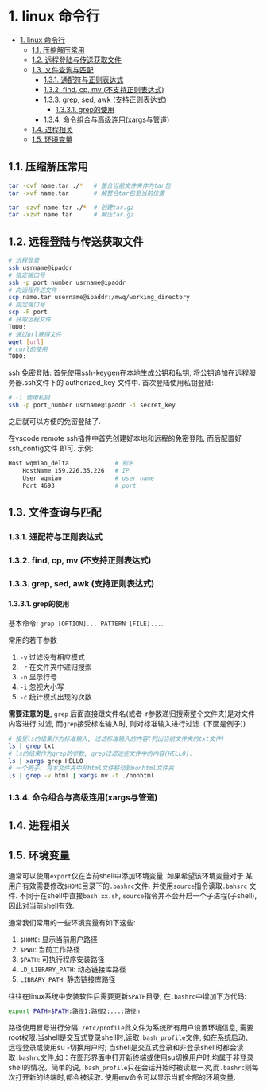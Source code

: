 # 1. linux 命令行
<!-- TOC -->

- [1. linux 命令行](#1-linux-命令行)
    - [1.1. 压缩解压常用](#11-压缩解压常用)
    - [1.2. 远程登陆与传送获取文件](#12-远程登陆与传送获取文件)
    - [1.3. 文件查询与匹配](#13-文件查询与匹配)
        - [1.3.1. 通配符与正则表达式](#131-通配符与正则表达式)
        - [1.3.2. find, cp, mv (不支持正则表达式)](#132-find-cp-mv-不支持正则表达式)
        - [1.3.3. grep, sed, awk (支持正则表达式)](#133-grep-sed-awk-支持正则表达式)
            - [1.3.3.1. grep的使用](#1331-grep的使用)
        - [1.3.4. 命令组合与高级连用(xargs与管道)](#134-命令组合与高级连用xargs与管道)
    - [1.4. 进程相关](#14-进程相关)
    - [1.5. 环境变量](#15-环境变量)

<!-- /TOC -->

## 1.1. 压缩解压常用

```bash
tar -cvf name.tar ./*   # 整合当前文件夹作为tar包
tar -xvf name.tar       # 解整合tar包至当前位置

tar -czvf name.tar ./*  # 创建tar.gz
tar -xzvf name.tar      # 解压tar.gz
```


## 1.2. 远程登陆与传送获取文件

```bash
# 远程登录
ssh usrname@ipaddr
# 指定端口号
ssh -p port_number usrname@ipaddr
# 向远程传送文件
scp name.tar username@ipaddr:/mwq/working_directory
# 指定端口号
scp -P port
# 获取远程文件
TODO:
# 通过url获得文件
wget [url]
# curl的使用
TODO:
```

ssh 免密登陆:
首先使用ssh-keygen在本地生成公钥和私钥, 将公钥追加在远程服务器.ssh文件下的
authorized_key 文件中. 首次登陆使用私钥登陆:

```bash
# -i 使用私钥
ssh -p port_number usrname@ipaddr -i secret_key
```

之后就可以方便的免密登陆了.

在vscode remote ssh插件中首先创建好本地和远程的免密登陆, 而后配置好ssh_config文件
即可. 示例:

```bash
Host wqmiao_delta             # 别名
    HostName 159.226.35.226   # IP
    User wqmiao               # user name
    Port 4693                 # port
```

## 1.3. 文件查询与匹配

### 1.3.1. 通配符与正则表达式

### 1.3.2. find, cp, mv (不支持正则表达式)

### 1.3.3. grep, sed, awk (支持正则表达式)

#### 1.3.3.1. grep的使用

基本命令: `grep [OPTION]... PATTERN [FILE]...`.

常用的若干参数

1. `-v` 过滤没有相应模式
2. `-r` 在文件夹中递归搜索
3. `-n` 显示行号
4. `-i` 忽视大小写
5. `-c` 统计模式出现的次数

**需要注意的是**,  `grep` 后面直接跟文件名(或者-r参数递归搜索整个文件夹)是对文件内容进行
过滤, 而`grep`接受标准输入时, 则对标准输入进行过滤. (下面是例子))

```bash
# 接受ls的结果作为标准输入, 过滤标准输入的内容(列出当前文件夹的txt文件)
ls | grep txt
# ls的结果作为grep的参数, grep过滤这些文件中的内容(HELLO).
ls | xargs grep HELLO
# 一个例子: 将本文件夹中非html文件移动到nonhtml文件夹
ls | grep -v html | xargs mv -t ./nonhtml
```

### 1.3.4. 命令组合与高级连用(xargs与管道)


## 1.4. 进程相关


## 1.5. 环境变量

通常可以使用`export`仅在当前shell中添加环境变量. 如果希望该环境变量对于
某用户有效需要修改`$HOME`目录下的`.bashrc`文件. 并使用`source`指令读取`.bahsrc`
文件. 不同于在shell中直接`bash xx.sh`, `source`指令并不会开启一个子进程(子shell),因此对当前shell有效.

通常我们常用的一些环境变量有如下这些:

1. `$HOME`: 显示当前用户路径
2. `$PWD`: 当前工作路径
3. `$PATH`: 可执行程序安装路径
4. `LD_LIBRARY_PATH`: 动态链接库路径
5. `LIBRARY_PATH`: 静态链接库路径

往往在linux系统中安装软件后需要更新`$PATH`目录, 在`.bashrc`中增加下方代码:

```bash
export PATH=$PATH:路径1:路径2:...:路径n
```

路径使用冒号进行分隔.  `/etc/profile`此文件为系统所有用户设置环境信息, 需要
root权限.当shell是交互式登录shell时,读取`.bash_profile`文件,
如在系统启动、远程登录或使用su -切换用户时; 当shell是交互式登录和非登录shell时都会读取`.bashrc`文件,如：在图形界面中打开新终端或使用su切换用户时,均属于非登录shell的情况。简单的说,`.bash_profile`只在会话开始时被读取一次,而`.bashrc`则每次打开新的终端时,都会被读取. 使用`env`命令可以显示当前全部的环境变量.
